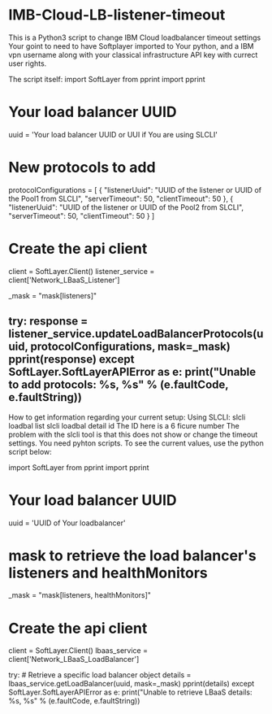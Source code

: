 # IMB-Cloud-LB-listener-timeout
This is a Python3 script to change IBM Cloud loadbalancer timeout settings
Your goint to need to have Softplayer imported to Your python, and a IBM vpn username along with your classical infrastructure API key with currect user rights.

The script itself:
import SoftLayer
from pprint import pprint

# Your load balancer UUID
uuid = 'Your load balancer UUID or UUI if You are using SLCLI'

# New protocols to add
protocolConfigurations = [
    {
        "listenerUuid": "UUID of the listener or UUID of the Pool1 from SLCLI",
        "serverTimeout": 50,
        "clientTimeout": 50
    },
    {
        "listenerUuid": "UUID of the listener or UUID of the Pool2 from SLCLI",
        "serverTimeout": 50,
        "clientTimeout": 50
    }
]

# Create the api client
client = SoftLayer.Client()
listener_service = client['Network_LBaaS_Listener']

_mask = "mask[listeners]"

try:
    response = listener_service.updateLoadBalancerProtocols(uuid, protocolConfigurations, mask=_mask)
    pprint(response)
except SoftLayer.SoftLayerAPIError as e:
    print("Unable to add protocols: %s, %s" % (e.faultCode, e.faultString))
---------------------------------------------------
How to get information regarding your current setup:
  Using SLCLI:
    slcli loadbal list
    slcli loadbal detail id
      The ID here is a 6 ficure number
   The problem with the slcli tool is that this does not show or change the timeout settings. You need pyhton scripts.
   To see the current values, use the python script below:
   
import SoftLayer
from pprint import pprint

# Your load balancer UUID
uuid = 'UUID of Your loadbalancer'
# mask to retrieve the load balancer's listeners and healthMonitors
_mask = "mask[listeners, healthMonitors]"

# Create the api client
client = SoftLayer.Client()
lbaas_service = client['Network_LBaaS_LoadBalancer']

try:
    # Retrieve a specific load balancer object
    details = lbaas_service.getLoadBalancer(uuid, mask=_mask)
    pprint(details)
except SoftLayer.SoftLayerAPIError as e:
    print("Unable to retrieve LBaaS details: %s, %s" % (e.faultCode, e.faultString))
